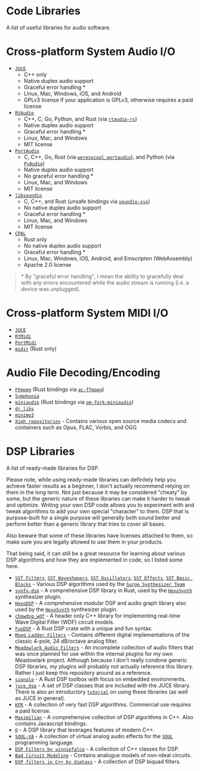 # Code Libraries

A list of useful libraries for audio software.

# Cross-platform System Audio I/O

- [`JUCE`]
    - C++ only
    - Native duplex audio support
    - Graceful error handling *
    - Linux, Mac, Windows, iOS, and Android
    - GPLv3 license if your application is GPLv3, otherwise requires a paid license
- [`RtAudio`](https://github.com/thestk/rtaudio)
    - C++, C, Go, Python, and Rust (via [`rtaudio-rs`](https://github.com/BillyDM/rtaudio-rs))
    - Native duplex audio support
    - Graceful error handling *
    - Linux, Mac, and Windows
    - MIT license
- [`PortAudio`](https://github.com/PortAudio/portaudio)
    - C, C++, Go, Rust (via [`weresocool_portaudio`](https://crates.io/crates/weresocool_portaudio)), and Python (via [`PyAudio`](https://pypi.org/project/PyAudio/))
    - Native duplex audio support
    - No graceful error handling *
    - Linux, Mac, and Windows
    - MIT license
- [`libsoundio`](https://github.com/andrewrk/libsoundio)
    - C, C++, and Rust (unsafe bindings via [`soundio-sys`](https://crates.io/crates/soundio-sys))
    - No native duplex audio support
    - Graceful error handling *
    - Linux, Mac, and Windows
    - MIT license
- [`CPAL`](https://crates.io/crates/cpal)
    - Rust only
    - No native duplex audio support
    - Graceful error handling *
    - Linux, Mac, Windows, iOS, Android, and Emscripten (WebAssembly)
    - Apache 2.0 license

> \* By "graceful error handling", I mean the ability to gracefully deal with any errors encountered while the audio stream is running (i.e. a device was unplugged).

# Cross-platform System MIDI I/O

- [`JUCE`]
- [`RtMidi`](https://github.com/thestk/rtmidi)
- [`PortMidi`](https://github.com/PortMidi/PortMidi)
- [`midir`](https://crates.io/crates/midir) (Rust only)

# Audio File Decoding/Encoding

- [`FFmpeg`](https://ffmpeg.org/) (Rust bindings via [`ac-ffmpeg`](https://crates.io/crates/ac-ffmpeg))
- [`Symphonia`](https://github.com/pdeljanov/Symphonia)
- [`miniaudio`](https://github.com/mackron/miniaudio) (Rust bindings via [`om-fork-miniaudio`](https://crates.io/crates/om-fork-miniaudio))
- [`dr_libs`](https://github.com/mackron/dr_libs)
- [`minimp3`](https://github.com/lieff/minimp3)
- [`Xiph repositories`](https://github.com/xiph) - Contains various open source media codecs and containers such as Opus, FLAC, Vorbis, and OGG

# DSP Libraries

A list of ready-made libraries for DSP.

Please note, while using ready-made libraries can definitely help you achieve faster results as a beginner, I don't actually recommend relying on them in the long term. Not just because it may be considered "cheaty" by some, but the generic nature of these libraries can make it harder to tweak and optimize. Writing your own DSP code allows you to experiment with and tweak algorithms to add your own special "character" to them. DSP that is purpose-built for a single purpose will generally both sound better and perform better than a generic library that tries to cover all bases.

Also beware that some of these libraries have licenses attached to them, so make sure you are legally allowed to use them in your products.

That being said, it can still be a great resource for learning about various DSP algorithms and how they are implemented in code, so I listed some here.

- [`SST Filters`](https://github.com/surge-synthesizer/sst-filters), [`SST Waveshapers`](https://github.com/surge-synthesizer/sst-waveshapers), [`SST Oscillators`](https://github.com/surge-synthesizer/sst-oscillators-mit), [`SST Effects`](https://github.com/surge-synthesizer/sst-effects), [`SST Basic Blocks`](https://github.com/surge-synthesizer/sst-basic-blocks) - Various DSP algorithms used by the [`Surge Synthesizer Team`](https://surge-synth-team.org/)
- [`synfx-dsp`](https://github.com/WeirdConstructor/synfx-dsp) - A comprehensive DSP library in Rust, used by the [`HexoSynth`] synthesizer plugin.
- [`HexoDSP`](https://github.com/WeirdConstructor/HexoDSP) - A comprehensive modular DSP and audio graph library also used by the [`HexoSynth`] synthesizer plugin.
- [`chowdsp_wdf`](https://github.com/Chowdhury-DSP/chowdsp_wdf) - A header only C++ library for implementing real-time Wave Digital Filter (WDF) circuit models.
- [`FunDSP`](https://github.com/SamiPerttu/fundsp) - A Rust DSP crate with a unique and fun syntax.
- [`Moog Ladder Filters`](https://github.com/ddiakopoulos/MoogLadders) - Contains different digital implementations of the classic 4-pole, 24 dB/octave analog filter.
- [`Meadowlark Audio Filters`](https://github.com/MeadowlarkDAW/audio-filters) - An incomplete collection of audio filters that was once planned for use within the internal plugins for my own Meadowlark project. Although because I don't really condone generic DSP libraries, my plugins will probably not actually reference this library. Rather I just keep this repository around as a reference.
- [`signalo`](https://github.com/signalo/signalo) - A Rust DSP toolbox with focus on embedded environments.
- [`juce_dsp`](https://docs.juce.com/master/group__juce__dsp.html) - A set of DSP classes that are included with the JUCE library. There is also an introductory [`tutorial`](https://docs.juce.com/master/tutorial_dsp_introduction.html) on using these libraries (as well as JUCE in general).
- [`KFR`](https://kfrlib.com/) - A collection of very fast DSP algorithms. Commercial use requires a paid license.
- [`Maximilian`](https://github.com/micknoise/Maximilian) - A comprehensive collection of DSP algorithms in C++. Also contains Javascript bindings.
- [`Q`](https://github.com/cycfi/q) - A DSP library that leverages features of modern C++.
- [`SOUL-VA`](https://github.com/thezhe/SOUL-VA) - A collection of virtual analog audio effects for the [`SOUL`](https://github.com/soul-lang/SOUL) programming language.
- [`DSP Filters by vinniefalco`](https://github.com/vinniefalco/DSPFilters) - A collection of C++ classes for DSP.
- [`Bad Circuit Modeling`](https://github.com/jatinchowdhury18/Bad-Circuit-Modelling) - Contains analogue models of non-ideal circuits.
- [`DSP filters in C++ by dimtass`](https://github.com/dimtass/DSP-Cpp-filters) - A collection of DSP biquad filters.

[`JUCE`]: https://juce.com/
[`Hexosynth`]: https://github.com/WeirdConstructor/HexoSynth
